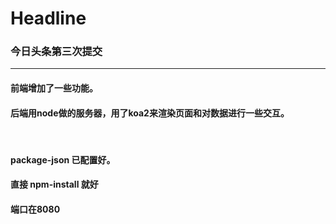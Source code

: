 # Headline
<h3>今日头条第三次提交</h3>
<hr/>
<h4>前端增加了一些功能。</h4>
<h4>后端用node做的服务器，用了koa2来渲染页面和对数据进行一些交互。</h4>
<br/>
<h4>package-json 已配置好。</h4>
<h4>直接 npm-install 就好</h4>
<h4>端口在8080</h4>
